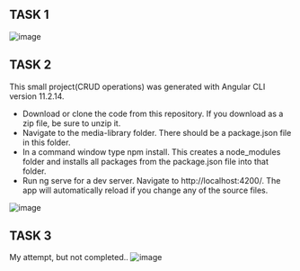 
## TASK 1
![image](https://user-images.githubusercontent.com/52496724/134902289-e0310da0-0692-4534-a7c3-0a9e0635fa2e.png)


## TASK 2

This small project(CRUD operations) was generated with Angular CLI version 11.2.14.

- Download or clone the code from this repository. If you download as a zip file, be sure to unzip it.
- Navigate to the media-library folder. There should be a package.json file in this folder.
- In a command window type npm install. This creates a node_modules folder and installs all packages from the package.json file into that folder.
- Run ng serve for a dev server. Navigate to http://localhost:4200/. The app will automatically reload if you change any of the source files.

![image](https://user-images.githubusercontent.com/52496724/135042131-5aa16955-d5e0-4525-9274-df25e4091cdf.png)


## TASK 3
My attempt, but not completed..
![image](https://user-images.githubusercontent.com/52496724/134942910-ac478297-5b52-460e-8a07-5f4dc579834f.png)
